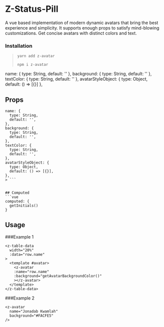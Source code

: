 # Z-Status-Pill
A vue based implementation of modern dynamic avatars that bring the best experience and simplicity.
It supports enough props to satisfy mind-blowing customizations. Get concise avatars with distinct colors and text.

### Installation
> ``` 
> yarn add z-avatar
> ```
>  ```
> npm i z-avatar
> ```


name: {
    type: String,
    default: ''
},
background: {
    type: String,
    default: ''
},
textColor: {
    type: String,
    default: ''
},
avatarStyleObject: {
    type: Object,
    default: () => [{}]
},


## Props
```vue
name: {
  type: String,
  default: '',
},
background: {
  type: String,
  default: '',
},
textColor: {
  type: String,
  default: '',
},
avatarStyleObject: {
  type: Object,
  default: () => [{}],
},
> ```


## Computed
```vue
computed: {
  getInitials()
}
```

## Usage

###Example 1
```vue
<z-table-data
  width="20%"
  :data="row.name"
>
  <template #avatar>
    <z-avatar
    :name="row.name"
    :background="getAvatarBackgroundColor()"
    ></z-avatar>
  </template>
</z-table-data>
```

###Example 2
```vue
<z-avatar
  name="Jonadab Kwamlah"
  background="#FACFE5"
/>
```
